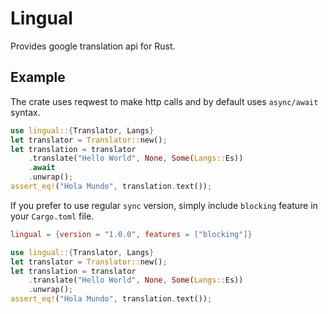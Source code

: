# Lingual

Provides google translation api for Rust.

## Example

The crate uses reqwest to make http calls and by default uses `async/await` syntax.

```rs
use lingual::{Translator, Langs}
let translator = Translator::new();
let translation = translator
    .translate("Hello World", None, Some(Langs::Es))
    .await
    .unwrap();
assert_eq!("Hola Mundo", translation.text());
```

If you prefer to use regular `sync` version, simply include `blocking` feature in your `Cargo.toml` file.

```toml
lingual = {version = "1.0.0", features = ["blocking"]}
```

```rs
use lingual::{Translator, Langs}
let translator = Translator::new();
let translation = translator
    .translate("Hello World", None, Some(Langs::Es))
    .unwrap();
assert_eq!("Hola Mundo", translation.text());
```
